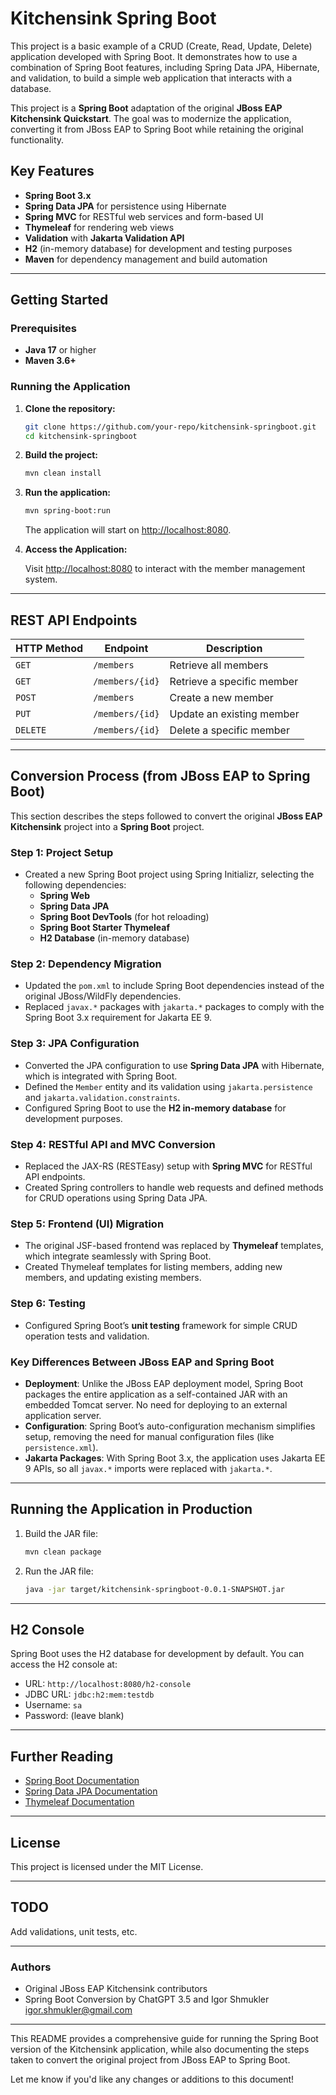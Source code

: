 # Kitchensink Spring Boot

This project is a basic example of a CRUD (Create, Read, Update, Delete) application developed with Spring Boot. It demonstrates how to use a combination of Spring Boot features, including Spring Data JPA, Hibernate, and validation, to build a simple web application that interacts with a database.

This project is a **Spring Boot** adaptation of the original **JBoss EAP Kitchensink Quickstart**. The goal was to modernize the application, converting it from JBoss EAP to Spring Boot while retaining the original functionality.

## Key Features

- **Spring Boot 3.x**
- **Spring Data JPA** for persistence using Hibernate
- **Spring MVC** for RESTful web services and form-based UI
- **Thymeleaf** for rendering web views
- **Validation** with **Jakarta Validation API**
- **H2** (in-memory database) for development and testing purposes
- **Maven** for dependency management and build automation

---

## Getting Started

### Prerequisites

- **Java 17** or higher
- **Maven 3.6+**

### Running the Application

1. **Clone the repository:**

   ```bash
   git clone https://github.com/your-repo/kitchensink-springboot.git
   cd kitchensink-springboot
   ```

2. **Build the project:**

   ```bash
   mvn clean install
   ```

3. **Run the application:**

   ```bash
   mvn spring-boot:run
   ```

   The application will start on [http://localhost:8080](http://localhost:8080).

4. **Access the Application:**

   Visit [http://localhost:8080](http://localhost:8080) to interact with the member management system.

---

## REST API Endpoints

| HTTP Method | Endpoint        | Description                  |
|-------------|-----------------|------------------------------|
| `GET`       | `/members`      | Retrieve all members          |
| `GET`       | `/members/{id}` | Retrieve a specific member    |
| `POST`      | `/members`      | Create a new member           |
| `PUT`       | `/members/{id}` | Update an existing member     |
| `DELETE`    | `/members/{id}` | Delete a specific member      |

---

## Conversion Process (from JBoss EAP to Spring Boot)

This section describes the steps followed to convert the original **JBoss EAP Kitchensink** project into a **Spring Boot** project.

### Step 1: Project Setup

- Created a new Spring Boot project using Spring Initializr, selecting the following dependencies:
  - **Spring Web**
  - **Spring Data JPA**
  - **Spring Boot DevTools** (for hot reloading)
  - **Spring Boot Starter Thymeleaf**
  - **H2 Database** (in-memory database)

### Step 2: Dependency Migration

- Updated the `pom.xml` to include Spring Boot dependencies instead of the original JBoss/WildFly dependencies.
- Replaced `javax.*` packages with `jakarta.*` packages to comply with the Spring Boot 3.x requirement for Jakarta EE 9.

### Step 3: JPA Configuration

- Converted the JPA configuration to use **Spring Data JPA** with Hibernate, which is integrated with Spring Boot.
- Defined the `Member` entity and its validation using `jakarta.persistence` and `jakarta.validation.constraints`.
- Configured Spring Boot to use the **H2 in-memory database** for development purposes.

### Step 4: RESTful API and MVC Conversion

- Replaced the JAX-RS (RESTEasy) setup with **Spring MVC** for RESTful API endpoints.
- Created Spring controllers to handle web requests and defined methods for CRUD operations using Spring Data JPA.

### Step 5: Frontend (UI) Migration

- The original JSF-based frontend was replaced by **Thymeleaf** templates, which integrate seamlessly with Spring Boot.
- Created Thymeleaf templates for listing members, adding new members, and updating existing members.

### Step 6: Testing

- Configured Spring Boot’s **unit testing** framework for simple CRUD operation tests and validation.

### Key Differences Between JBoss EAP and Spring Boot

- **Deployment**: Unlike the JBoss EAP deployment model, Spring Boot packages the entire application as a self-contained JAR with an embedded Tomcat server. No need for deploying to an external application server.
- **Configuration**: Spring Boot’s auto-configuration mechanism simplifies setup, removing the need for manual configuration files (like `persistence.xml`).
- **Jakarta Packages**: With Spring Boot 3.x, the application uses Jakarta EE 9 APIs, so all `javax.*` imports were replaced with `jakarta.*`.

---

## Running the Application in Production

1. Build the JAR file:

   ```bash
   mvn clean package
   ```

2. Run the JAR file:

   ```bash
   java -jar target/kitchensink-springboot-0.0.1-SNAPSHOT.jar
   ```

---

## H2 Console

Spring Boot uses the H2 database for development by default. You can access the H2 console at:

- URL: `http://localhost:8080/h2-console`
- JDBC URL: `jdbc:h2:mem:testdb`
- Username: `sa`
- Password: (leave blank)

---

## Further Reading

- [Spring Boot Documentation](https://docs.spring.io/spring-boot/docs/current/reference/htmlsingle/)
- [Spring Data JPA Documentation](https://docs.spring.io/spring-data/jpa/docs/current/reference/html/)
- [Thymeleaf Documentation](https://www.thymeleaf.org/documentation.html)

---

## License

This project is licensed under the MIT License.

---

## TODO

Add validations, unit tests, etc.

---

### Authors

- Original JBoss EAP Kitchensink contributors
- Spring Boot Conversion by ChatGPT 3.5 and Igor Shmukler <igor.shmukler@gmail.com>

---

This README provides a comprehensive guide for running the Spring Boot version of the Kitchensink application, while also documenting the steps taken to convert the original project from JBoss EAP to Spring Boot.

Let me know if you'd like any changes or additions to this document!